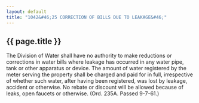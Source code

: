 ```yaml
---
layout: default 
title: "1042&#46;25 CORRECTION OF BILLS DUE TO LEAKAGE&#46;"
---
```


{{ page.title }}
----------------

The Division of Water shall have no authority to make reductions or
corrections in water bills where leakage has occurred in any water pipe,
tank or other apparatus or device. The amount of water registered by the
meter serving the property shall be charged and paid for in full,
irrespective of whether such water, after having been registered, was
lost by leakage, accident or otherwise. No rebate or discount will be
allowed because of leaks, open faucets or otherwise. (Ord. 235A. Passed
9-7-61.)
